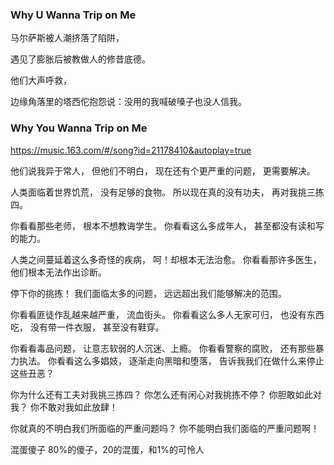 ### Why U Wanna Trip on Me
马尔萨斯被人潮挤落了陷阱，

遇见了膨胀后被教做人的修昔底德。

他们大声呼救，

边缘角落里的塔西佗抱怨说：没用的我喊破嗓子也没人信我。

### Why You Wanna Trip on Me
https://music.163.com/#/song?id=21178410&autoplay=true

他们说我异于常人，
但他们不明白，
现在还有个更严重的问题，
更需要解决。

人类面临着世界饥荒，
没有足够的食物。
所以现在真的没有功夫，
再对我挑三拣四。

你看看那些老师，
根本不想教诲学生。
你看看这么多成年人，
甚至都没有读和写的能力。

人类之间蔓延着这么多奇怪的疾病，
呵！却根本无法治愈。
你看看那许多医生，
他们根本无法作出诊断。

停下你的挑拣！
我们面临太多的问题，
远远超出我们能够解决的范围。

你看看匪徒作乱越来越严重，
流血街头。
你看看这么多人无家可归，
也没有东西吃，
没有带一件衣服，
甚至没有鞋穿。

你看看毒品问题，
让意志软弱的人沉迷、上瘾。
你看看警察的腐败，
还有那些暴力执法。
你看看这么多娼妓，
逐渐走向黑暗和堕落，
告诉我我们在做什么来停止这些丑恶？

你为什么还有工夫对我挑三拣四？
你怎么还有闲心对我挑拣不停？
你胆敢如此对我？
你不敢对我如此放肆！

你就真的不明白我们所面临的严重问题吗？
你不能明白我们面临的严重问题啊！

混蛋傻子
80%的傻子，20的混蛋，和1%的可怜人
